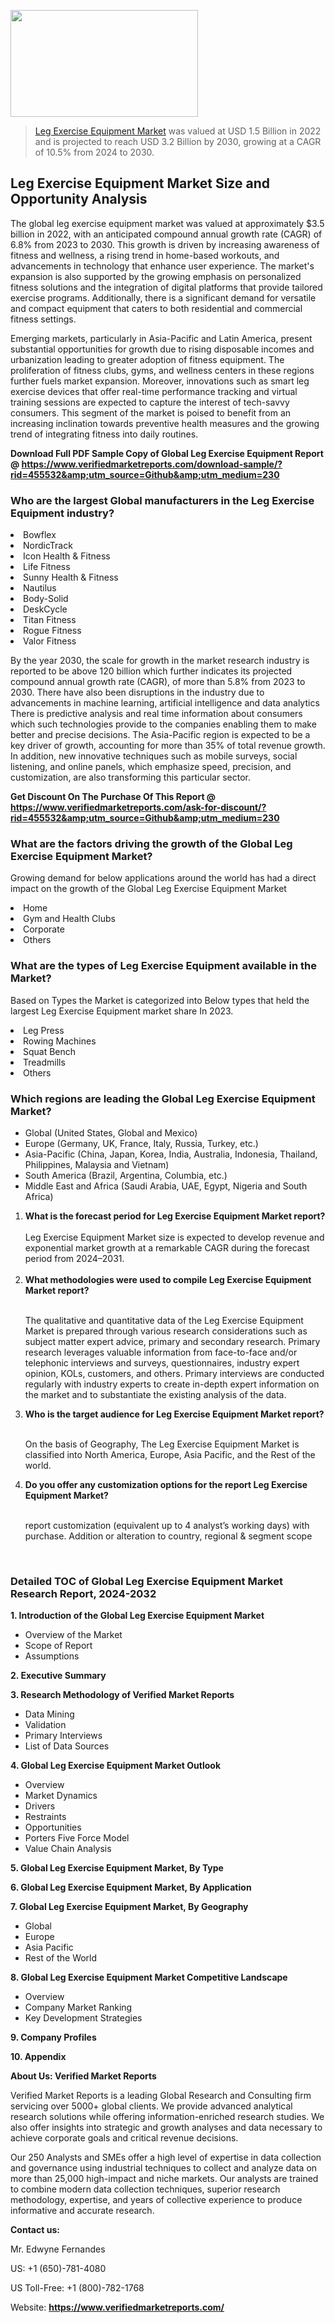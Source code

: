 <img src="https://ffe5etoiles.com/wp-content/uploads/2024/12/MST1-300x171.png" alt="" width="300" height="171" class="alignnone size-medium wp-image-20088" /><blockquote><p><p><a href="https://www.verifiedmarketreports.com/download-sample/?rid=455532&utm_source=Github&utm_medium=230" target="_blank">Leg Exercise Equipment Market</a> was valued at USD 1.5 Billion in 2022 and is projected to reach USD 3.2 Billion by 2030, growing at a CAGR of 10.5% from 2024 to 2030.</p></blockquote><p><h2>Leg Exercise Equipment Market Size and Opportunity Analysis</h2><p>The global leg exercise equipment market was valued at approximately $3.5 billion in 2022, with an anticipated compound annual growth rate (CAGR) of 6.8% from 2023 to 2030. This growth is driven by increasing awareness of fitness and wellness, a rising trend in home-based workouts, and advancements in technology that enhance user experience. The market's expansion is also supported by the growing emphasis on personalized fitness solutions and the integration of digital platforms that provide tailored exercise programs. Additionally, there is a significant demand for versatile and compact equipment that caters to both residential and commercial fitness settings.</p><p>Emerging markets, particularly in Asia-Pacific and Latin America, present substantial opportunities for growth due to rising disposable incomes and urbanization leading to greater adoption of fitness equipment. The proliferation of fitness clubs, gyms, and wellness centers in these regions further fuels market expansion. Moreover, innovations such as smart leg exercise devices that offer real-time performance tracking and virtual training sessions are expected to capture the interest of tech-savvy consumers. This segment of the market is poised to benefit from an increasing inclination towards preventive health measures and the growing trend of integrating fitness into daily routines.</p></p><p class=""><strong>Download Full PDF Sample Copy of Global Leg Exercise Equipment Report @ <a href="https://www.verifiedmarketreports.com/download-sample/?rid=455532&amp;utm_source=Github&amp;utm_medium=230" target="_blank">https://www.verifiedmarketreports.com/download-sample/?rid=455532&amp;utm_source=Github&amp;utm_medium=230</a></strong></p><h3 id="" class="">Who are the largest Global manufacturers in the Leg Exercise Equipment industry?</h3><p><li>Bowflex</li><li> NordicTrack</li><li> Icon Health & Fitness</li><li> Life Fitness</li><li> Sunny Health & Fitness</li><li> Nautilus</li><li> Body-Solid</li><li> DeskCycle</li><li> Titan Fitness</li><li> Rogue Fitness</li><li> Valor Fitness</li></p><div class=""><div class="" dir="" data-message-author-role="" data-message-id="" data-message-model-slug=""><div class=""><div class=""><div class=""><div class="" dir="" data-message-author-role="" data-message-id="" data-message-model-slug=""><div class=""><div class=""><p>By the year 2030, the scale for growth in the market research industry is reported to be above 120 billion which further indicates its projected compound annual growth rate (CAGR), of more than 5.8% from 2023 to 2030. There have also been disruptions in the industry due to advancements in machine learning, artificial intelligence and data analytics There is predictive analysis and real time information about consumers which such technologies provide to the companies enabling them to make better and precise decisions. The Asia-Pacific region is expected to be a key driver of growth, accounting for more than 35% of total revenue growth. In addition, new innovative techniques such as mobile surveys, social listening, and online panels, which emphasize speed, precision, and customization, are also transforming this particular sector.</p><p><strong>Get Discount On The Purchase Of This Report @&nbsp; <a href="https://www.verifiedmarketreports.com/ask-for-discount/?rid=455532&amp;utm_source=Github&amp;utm_medium=230" target="_blank">https://www.verifiedmarketreports.com/ask-for-discount/?rid=455532&amp;utm_source=Github&amp;utm_medium=230</a></strong></p></div></div></div></div></div></div></div></div><h3 id="" class="">What are the factors driving the growth of the Global Leg Exercise Equipment Market?</h3><p id="" class="">Growing demand for below applications around the world has had a direct impact on the growth of the Global Leg Exercise Equipment Market</p><p id="" class=""><li>Home</li><li> Gym and Health Clubs</li><li> Corporate</li><li> Others</li></p><h3 id="" class="">What are the types of Leg Exercise Equipment available in the Market?</h3><p id="" class="">Based on Types the Market is categorized into Below types that held the largest Leg Exercise Equipment market share In 2023.</p><p id="" class=""><li>Leg Press</li><li> Rowing Machines</li><li> Squat Bench</li><li> Treadmills</li><li> Others</li></p><h3 id="" class="">Which regions are leading the Global Leg Exercise Equipment Market?</h3><ul><li>Global (United States, Global and Mexico)</li><li>Europe (Germany, UK, France, Italy, Russia, Turkey, etc.)</li><li>Asia-Pacific (China, Japan, Korea, India, Australia, Indonesia, Thailand, Philippines, Malaysia and Vietnam)</li><li>South America (Brazil, Argentina, Columbia, etc.)</li><li>Middle East and Africa (Saudi Arabia, UAE, Egypt, Nigeria and South Africa)</li></ul><p><ol><li><strong>What is the forecast period for Leg Exercise Equipment Market report?<br /></strong><br /><span data-sheets-root="1" data-sheets-value="{&quot;1&quot;:2,&quot;2&quot;:&quot;XXXX size is expected to develop revenue and exponential market growth at a remarkable CAGR during the forecast period from 2024&ndash;2030.&quot;}" data-sheets-userformat="{&quot;2&quot;:12674,&quot;4&quot;:{&quot;1&quot;:2,&quot;2&quot;:16776960},&quot;10&quot;:2,&quot;11&quot;:0,&quot;15&quot;:&quot;Arial&quot;,&quot;16&quot;:12}">Leg Exercise Equipment Market size is expected to develop revenue and exponential market growth at a remarkable CAGR during the forecast period from 2024&ndash;2031.</span><br /><br /></li><li><strong>What methodologies were used to compile Leg Exercise Equipment Market report?<br /><br /></strong><p>The qualitative and quantitative data of the&nbsp;Leg Exercise Equipment Market is prepared through various research considerations such as subject matter expert advice, primary and secondary research. Primary research leverages valuable information from face-to-face and/or telephonic interviews and surveys, questionnaires, industry expert opinion, KOLs, customers, and others. Primary interviews are conducted regularly with industry experts to create in-depth expert information on the market and to substantiate the existing analysis of the data.&nbsp;</p></li><li><strong>Who is the target audience for Leg Exercise Equipment Market report?<br /><br /></strong><p>On the basis of Geography, The&nbsp;Leg Exercise Equipment Market is classified into North America, Europe, Asia Pacific, and the Rest of the world.</p></li><li><strong>Do you offer any customization options for the report Leg Exercise Equipment Market?<br /><br /></strong><p>report customization (equivalent up to 4 analyst&rsquo;s working days) with purchase. Addition or alteration to country, regional &amp; segment scope</p><p>&nbsp;</p></li></ol></p><h3 id="" class="">Detailed TOC of Global Leg Exercise Equipment Market Research Report, 2024-2032</h3><p id="" class=""><strong>1. Introduction of the Global Leg Exercise Equipment Market</strong></p><ul><li>Overview of the Market</li><li>Scope of Report</li><li>Assumptions</li></ul><p id="" class=""><strong>2. Executive Summary</strong></p><p id="" class=""><strong>3. Research Methodology of&nbsp;Verified Market Reports</strong></p><ul><li>Data Mining</li><li>Validation</li><li>Primary Interviews</li><li>List of Data Sources</li></ul><p id="" class=""><strong>4. Global Leg Exercise Equipment Market Outlook</strong></p><ul><li>Overview</li><li>Market Dynamics</li><li>Drivers</li><li>Restraints</li><li>Opportunities</li><li>Porters Five Force Model</li><li>Value Chain Analysis</li></ul><p id="" class=""><strong>5. Global Leg Exercise Equipment Market, By&nbsp;Type</strong></p><p id="" class=""><strong>6. Global Leg Exercise Equipment Market, By Application</strong></p><p id="" class=""><strong>7. Global Leg Exercise Equipment Market, By Geography</strong></p><ul><li>Global</li><li>Europe</li><li>Asia Pacific</li><li>Rest of the World</li></ul><p id="" class=""><strong>8. Global Leg Exercise Equipment Market Competitive Landscape</strong></p><ul><li>Overview</li><li>Company Market Ranking</li><li>Key Development Strategies</li></ul><p id="" class=""><strong>9. Company Profiles</strong></p><p id="" class=""><strong>10. Appendix</strong></p><p id="" class=""><strong>About Us: Verified Market Reports</strong></p><p id="" class="">Verified Market Reports is a leading Global Research and Consulting firm servicing over 5000+ global clients. We provide advanced analytical research solutions while offering information-enriched research studies. We also offer insights into strategic and growth analyses and data necessary to achieve corporate goals and critical revenue decisions.</p><p id="" class="">Our 250 Analysts and SMEs offer a high level of expertise in data collection and governance using industrial techniques to collect and analyze data on more than 25,000 high-impact and niche markets. Our analysts are trained to combine modern data collection techniques, superior research methodology, expertise, and years of collective experience to produce informative and accurate research.</p><p id="" class=""><strong>Contact us:</strong></p><p id="" class="">Mr. Edwyne Fernandes</p><p id="" class="">US: +1 (650)-781-4080</p><p id="" class="">US Toll-Free: +1 (800)-782-1768</p><p id="" class="">Website: <a target="" data-test-app-aware-link=""><strong>https://www.verifiedmarketreports.com/</strong></a></p>
